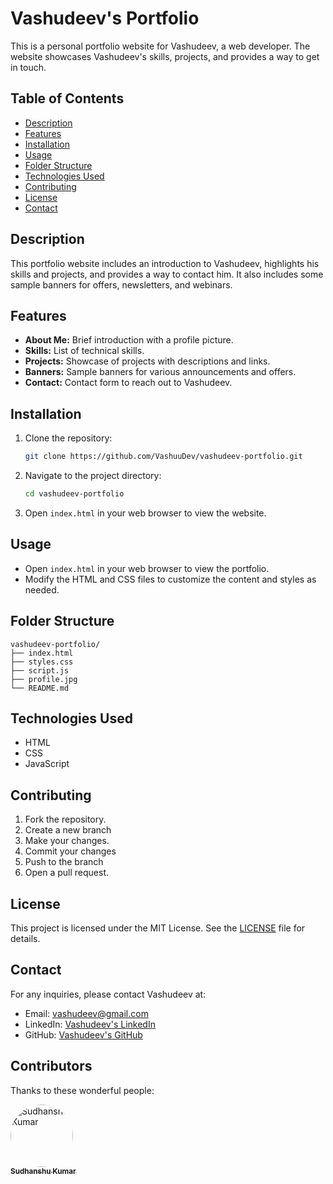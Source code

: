 # Vashudeev's Portfolio

This is a personal portfolio website for Vashudeev, a web developer. The website showcases Vashudeev's skills, projects, and provides a way to get in touch.

## Table of Contents

- [Description](#description)
- [Features](#features)
- [Installation](#installation)
- [Usage](#usage)
- [Folder Structure](#folder-structure)
- [Technologies Used](#technologies-used)
- [Contributing](#contributing)
- [License](#license)
- [Contact](#contact)

## Description

This portfolio website includes an introduction to Vashudeev, highlights his skills and projects, and provides a way to contact him. It also includes some sample banners for offers, newsletters, and webinars.

## Features

- **About Me:** Brief introduction with a profile picture.
- **Skills:** List of technical skills.
- **Projects:** Showcase of projects with descriptions and links.
- **Banners:** Sample banners for various announcements and offers.
- **Contact:** Contact form to reach out to Vashudeev.

## Installation

1. Clone the repository:
    ```sh
    git clone https://github.com/VashuuDev/vashudeev-portfolio.git
    ```
2. Navigate to the project directory:
    ```sh
    cd vashudeev-portfolio
    ```
3. Open `index.html` in your web browser to view the website.

## Usage

- Open `index.html` in your web browser to view the portfolio.
- Modify the HTML and CSS files to customize the content and styles as needed.

## Folder Structure

```plaintext
vashudeev-portfolio/
├── index.html
├── styles.css
├── script.js
├── profile.jpg
└── README.md
```

##  Technologies Used

- HTML
- CSS
- JavaScript


## Contributing

1. Fork the repository.
2. Create a new branch
3. Make your changes.
4. Commit your changes 
5. Push to the branch 
6. Open a pull request.

## License

This project is licensed under the MIT License. See the [LICENSE](LICENSE) file for details.

## Contact

For any inquiries, please contact Vashudeev at:

- Email: vashudeev@gmail.com
- LinkedIn: [Vashudeev's LinkedIn](https://www.linkedin.com/in/vashudeev)
- GitHub: [Vashudeev's GitHub](https://github.com/VashuuDev)

## Contributors

Thanks to these wonderful people:

<!-- All contributors will be listed below -->
<a href="https://github.com/sudhaanshuu">
  <img src="https://sudhanshuuu.netlify.app/images/user.png" width="100" height="100" style="border-radius: 50%;" alt="Sudhanshu Kumar">
  <br>
  <sub><b>Sudhanshu Kumar</b></sub>
</a>



